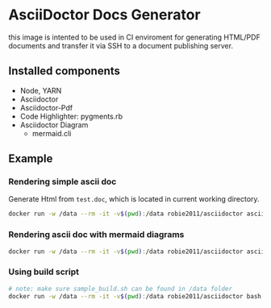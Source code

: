 # AsciiDoctor Docs Generator
this image is intented to be used in CI enviroment for generating HTML/PDF documents and transfer it via SSH to a document publishing server.

## Installed components
* Node, YARN
* Asciidoctor
* Asciidoctor-Pdf
* Code Highlighter: pygments.rb
* Asciidoctor Diagram
    * mermaid.cli
    

## Example

### Rendering simple ascii doc
Generate Html from `test.doc`, which is located in current working directory.
```bash
docker run -w /data --rm -it -v$(pwd):/data robie2011/asciidoctor asciidoctor -bhtml5 test.adoc
```

### Rendering ascii doc with mermaid diagrams

```bash
docker run -w /data --rm -it -v$(pwd):/data robie2011/asciidoctor asciidoctor -v -r asciidoctor-diagram -a data-uri -b xhtml5 index.adoc
```

### Using build script
```bash
# note: make sure sample_build.sh can be found in /data folder
docker run -w /data --rm -it -v$(pwd):/data robie2011/asciidoctor bash sample_build.sh
```

